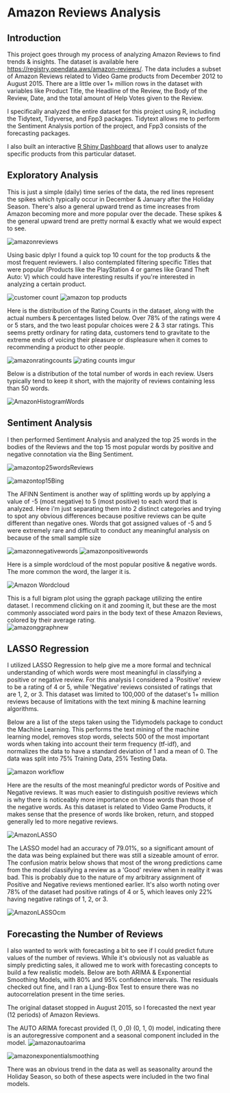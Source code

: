 # Amazon Reviews Analysis

## Introduction
This project goes through my process of analyzing Amazon Reviews to find trends & insights.  The dataset is available here https://registry.opendata.aws/amazon-reviews/.  The data includes a subset of Amazon Reviews related to Video Game products from December 2012 to August 2015.  There are a little over 1+ million rows in the dataset with variables like Product Title, the Headline of the Review, the Body of the Review, Date, and the total amount of Help Votes given to the Review.

I specifically analyzed the entire dataset for this project using R, including the Tidytext, Tidyverse, and Fpp3 packages.  Tidytext allows me to perform the Sentiment Analysis portion of the project, and Fpp3 consists of the forecasting packages.

I also built an interactive [R Shiny Dashboard](https://jyablonski.shinyapps.io/amazon-dashboard/) that allows user to analyze specific products from this particular dataset.

## Exploratory Analysis
This is just a simple (daily) time series of the data, the red lines represent the spikes which typically occur in December & January after the Holiday Season.  There's also a general upward trend as time increases from Amazon becoming more and more popular over the decade.  These spikes & the general upward trend are pretty normal & exactly what we would expect to see.

![amazonreviews](https://user-images.githubusercontent.com/16946556/75714753-246ed000-5c81-11ea-8c7a-ef3c175e144e.png)

Using basic dplyr I found a quick top 10 count for the top products & the most frequent reviewers.  I also contemplated filtering specific Titles that were popular (Products like the PlayStation 4 or games like Grand Theft Auto: V) which could have interesting results if you're interested in analyzing a certain product.

![customer count](https://user-images.githubusercontent.com/16946556/76690608-d94ca980-65fe-11ea-8326-4c930987dd3c.png)
![amazon top products](https://user-images.githubusercontent.com/16946556/76690609-d9e54000-65fe-11ea-8369-25138ae047ca.png)


Here is the distribution of the Rating Counts in the dataset, along with the actual numbers & percentages listed below.  Over 78% of the ratings were 4 or 5 stars, and the two least popular choices were 2 & 3 star ratings.  This seems pretty ordinary for rating data, customers tend to gravitate to the extreme ends of voicing their pleasure or displeasure when it comes to recommending a product to other people.

![amazonratingcounts](https://user-images.githubusercontent.com/16946556/77356708-16522380-6d04-11ea-8a51-9bc24239c76b.png)
![rating counts imgur](https://user-images.githubusercontent.com/16946556/77356710-16eaba00-6d04-11ea-98d0-b7f984f1c8b3.png)

Below is a distribution of the total number of words in each review.  Users typically tend to keep it short, with the majority of reviews containing less than 50 words.  

![AmazonHistogramWords](https://user-images.githubusercontent.com/16946556/81755474-b9eec300-946d-11ea-9395-2fc25db1909e.png)


## Sentiment Analysis
I then performed Sentiment Analysis and analyzed the top 25 words in the bodies of the Reviews and the top 15 most popular words by positive and negative connotation via the Bing Sentiment.  

![amazontop25wordsReviews](https://user-images.githubusercontent.com/16946556/75707751-57f72d80-5c74-11ea-8588-4a98a78d4624.png)

![amazontop15Bing](https://user-images.githubusercontent.com/16946556/75707757-59c0f100-5c74-11ea-8808-b8cae7c365dd.png)

The AFINN Sentiment is another way of splitting words up by applying a value of -5 (most negative) to 5 (most positive) to each word that is analyzed.  Here i'm just separating them into 2 distinct categories and trying to spot any obvious differences because positive reviews can be quite different than negative ones.  Words that got assigned values of -5 and 5 were extremely rare and difficult to conduct any meaningful analysis on because of the small sample size

![amazonnegativewords](https://user-images.githubusercontent.com/16946556/75707755-59c0f100-5c74-11ea-8c84-96dfbd4d6ec7.png)
![amazonpositivewords](https://user-images.githubusercontent.com/16946556/75707756-59c0f100-5c74-11ea-92f9-3704e20ce6ba.png)

Here is a simple wordcloud of the most popular positive & negative words.  The more common the word, the larger it is. 

![Amazon Wordcloud](https://user-images.githubusercontent.com/16946556/75715404-369d3e00-5c82-11ea-8078-a64f19cd94ee.png)


This is a full bigram plot using the ggraph package utilizing the entire dataset.  I recommend clicking on it and zooming it, but these are the most commonly associated word pairs in the body text of these Amazon Reviews, colored by their average rating.  
![amazonggraphnew](https://user-images.githubusercontent.com/16946556/84967500-f21a9e80-b0c8-11ea-86af-f5f26575fed3.png)


## LASSO Regression
I utilized LASSO Regression to help give me a more formal and technical understanding of which words were most meaningful in classifying a positive or negative review.  For this analysis I considered a 'Positive' review to be a rating of 4 or 5, while 'Negative' reviews consisted of ratings that are 1, 2, or 3.  This dataset was limited to 100,000 of the dataset's 1+ million reviews because of limitations with the text mining & machine learning algorithms.

Below are a list of the steps taken using the Tidymodels package to conduct the Machine Learning.  This performs the text mining of the machine learning model, removes stop words, selects 500 of the most important words when taking into account their term frequency (tf-idf), and normalizes the data to have a standard deviation of 1 and a mean of 0.  The data was split into 75% Training Data, 25% Testing Data.

![amazon workflow](https://user-images.githubusercontent.com/16946556/81755962-3504a900-946f-11ea-8835-c5d07ca19eb5.png)

Here are the results of the most meaningful predictor words of Positive and Negative reviews.  It was much easier to distinguish positive reviews which is why there is noticeably more importance on those words than those of the negative words.  As this dataset is related to Video Game Products, it makes sense that the presence of words like broken, return, and stopped generally led to more negative reviews. 

![AmazonLASSO](https://user-images.githubusercontent.com/16946556/81755471-b9562c80-946d-11ea-9842-ffe136ab037e.png)

The LASSO model had an accuracy of 79.01%, so a significant amount of the data was being explained but there was still a sizeable amount of error.  The confusion matrix below shows that most of the wrong predictions came from the model classifying a review as a 'Good' review when in reality it was bad.  This is probably due to the nature of my arbitrary assignment of Positive and Negative reviews mentioned earlier.  It's also worth noting over 78% of the dataset had positive ratings of 4 or 5, which leaves only 22% having negative ratings of 1, 2, or 3.

![AmazonLASSOcm](https://user-images.githubusercontent.com/16946556/81755473-b9eec300-946d-11ea-940e-cd5696773840.png)

## Forecasting the Number of Reviews
I also wanted to work with forecasting a bit to see if I could predict future values of the number of reviews.  While it's obviously not as valuable as simply predicting sales, it allowed me to work with forecasting concepts to build a few realistic models.  Below are both ARIMA & Exponential Smoothing Models, with 80% and 95% confidence intervals.  The residuals checked out fine, and I ran a Ljung-Box Test to ensure there was no autocorrelation present in the time series.  

The original dataset stopped in August 2015, so I forecasted the next year (12 periods) of Amazon Reviews.

The AUTO ARIMA forecast provided (1, 0 ,0) (0, 1, 0) model, indicating there is an autoregressive component and a seasonal component included in the model.
![amazonautoarima](https://user-images.githubusercontent.com/16946556/75707752-59285a80-5c74-11ea-8ee0-585e1cbd118c.png)

![amazonexponentialsmoothing](https://user-images.githubusercontent.com/16946556/75707753-59285a80-5c74-11ea-8d17-ed225f31399d.png)

There was an obvious trend in the data as well as seasonality around the Holiday Season, so both of these aspects were included in the two final models.  
